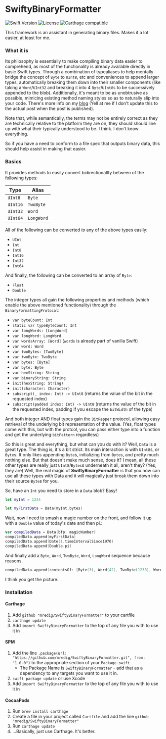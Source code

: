 # SwiftyBinaryFormatter

[![Swift Version][swift-badge]][swift-link] [![License][license-badge]][license-link] [![Carthage compatible][carthage-badge]][carthage-link]


This framework is an assistant in generating binary files. Makes it a lot easier, at least for me.

### What it is

Its philosophy is essentially to make compiling binary data easier to comprehend, as most of the functionality is already available directly in basic Swift types. Through a combination of typealiases to help mentally bridge the concept of `Byte` to `UInt8`, etc and conveniences to append larger types, automatically breaking them down into their smaller components (like taking a `Word`/`UInt32` and breaking it into 4 `Byte`/`UInt8`s to be successively appended to the blob). Additionally, it's meant to be as unobtrusive as possible, mimicing existing method naming styles so as to naturally slip into your code. There's more info on my [blog](https://mikespsyche.com) (Yell at me if I don't update this to the actual post when the post is published).

Note that, while semantically, the terms may not be entirely correct as they are technically relative to the platform they are on, they should should line up with what their typically understood to be. I think. I don't know everything.

So if you have a need to conform to a file spec that outputs binary data, this should help assist in making that easier.

### Basics

It provides methods to easily convert bidirectionallty between of the following types:

| Type | Alias |
|-|-|
| `UInt8` | `Byte` |
| `UInt16` | `TwoByte` |
| `UInt32` | `Word` |
| `UInt64` | `LongWord` |

All of the following can be converted *to* any of the above types easily:
* `UInt`
* `Int`
* `Int8`
* `Int16`
* `Int32`
* `Int64`

And finally, the following can be converted to an array of `Byte`:
* `Float`
* `Double`

The integer types all gain the following properties and methods (which enable the above mentioned functionality) through the `BinaryFormattingProtocol`:
* `var byteCount: Int`
* `static var typeByteCount: Int`
* `var longWords: [LongWord]`
* `var longWord: LongWord`
* `var wordsArray: [Word]` (`words` is already part of vanilla Swift)
* `var word: Word`
* `var twoBytes: [TwoByte]`
* `var twoByte: TwoByte`
* `var bytes: [Byte]`
* `var byte: Byte`
* `var hexString: String`
* `var binaryString: String`
* `init(hexString: String)`
* `init(character: Character)`
* `subscript(_ index: Int) -> UInt8` (returns the value of the bit in the requested index)
* `subscript(padded index: Int) -> UInt8` (returns the value of the bit in the requested index, padding if you escape the `bitWidth` of the type)

And both integer AND float types gain the `BitRepper` protocol, allowing easy retrieval of the underlying bit representation of the value. (Yes, float types come with this, but with the protcol, you can pass either type into a function and get the underlying `bitPattern` regardless)

So this is great and everything, but what can you do with it? Well, `Data` is a great type. The thing is, it's a bit strict. Its main interaction is with `UInt8`s, or `Byte`s. It only likes appending `Byte`s, initializing from `Byte`s, and pretty much nothing else. But that doesn't make much sense, does it? I mean, all these other types are really just `UInt8`/`Bytes`s underneath it all, aren't they? (Yes, they are) Well, the real magic of **SwiftyBinaryFormatter** is that you now can use all these types with Data and it will magically just break them down into their source `Byte`s for you.

So, have an `Int` you need to store in a `Data` blob? Easy!
```swift
let myInt = 1234

let myFirstData = Data(myInt.bytes)
```

Wait, now I need to smash a magic number on the front, and follow it up with a `Double` value of today's date and then pi.:

```swift
var compiledData = Data(bfp: magicNumber)
compiledData.append(myFirstData)
compiledData.append(Date().timeIntervalSince1970)
compiledData.append(Double.pi)
```

And finally add a `Byte`, `Word`, `TwoByte`, `Word`, `LongWord` sequence because reasons.

```swift
compiledData.append(contentsOf: [Byte(3), Word(42), TwoByte(1238), Word(123456789), LongWord(9999999999)])
```

I think you get the picture.

### Installation

#### Carthage

1. Add `github "mredig/SwiftyBinaryFormatter"` to your cartfile
1. `carthage update`
1. Add `import SwiftyBinaryFormatter` to the top of any file you with to use it in

#### SPM

1. Add the line `.package(url: "https://github.com/mredig/SwiftyBinaryFormatter.git", from: "1.0.0")` to the appropriate section of your `Package.swift`
	* The Package Name is `SwiftyBinaryFormatter` - add that as a dependency to any targets you want to use it in.
1. `swift package update` or use Xcode
1. Add `import SwiftyBinaryFormatter` to the top of any file you with to use it in

#### CocoaPods

1. Run `brew install carthage`
1. Create a file in your project called `Cartfile` and add the line `github "mredig/SwiftyBinaryFormatter"`
1. Run `carthage update`
1. ...Basically, just use Carthage. It's better.

[carthage-link]: https://github.com/Carthage/Carthage
[carthage-badge]: https://img.shields.io/badge/carthage-compatible-red
[swift-badge]: https://img.shields.io/badge/swift-5.1-orange.svg
[swift-link]: https://swift.org/
[license-badge]: https://img.shields.io/badge/License-MIT-blue.svg
[license-link]: LICENSE

